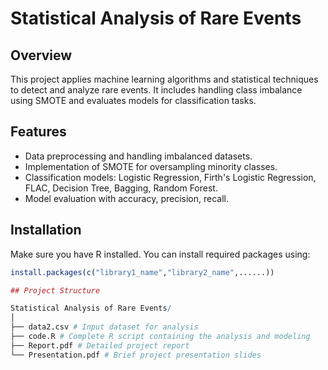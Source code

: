 # Statistical Analysis of Rare Events

## Overview  
This project applies machine learning algorithms and statistical techniques to detect and analyze rare events. It includes handling class imbalance using SMOTE and evaluates models for classification tasks.

## Features  
- Data preprocessing and handling imbalanced datasets.  
- Implementation of SMOTE for oversampling minority classes.  
- Classification models: Logistic Regression, Firth's Logistic Regression, FLAC, Decision Tree, Bagging, Random Forest. 
- Model evaluation with accuracy, precision, recall.

## Installation  

Make sure you have R installed. You can install required packages using:

```r
install.packages(c("library1_name","library2_name",......))

## Project Structure

Statistical Analysis of Rare Events/
│
├── data2.csv # Input dataset for analysis
├── code.R # Complete R script containing the analysis and modeling
├── Report.pdf # Detailed project report
└── Presentation.pdf # Brief project presentation slides
